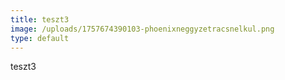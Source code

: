 ```yaml
---
title: teszt3
image: /uploads/1757674390103-phoenixneggyzetracsnelkul.png
type: default
---
```

teszt3
